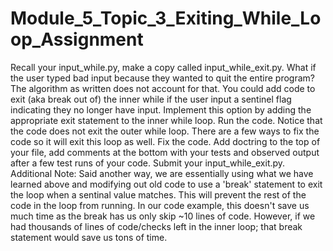 # Module_5_Topic_3_Exiting_While_Loop_Assignment
 Recall your input_while.py, make a copy called input_while_exit.py. What if the user typed bad input because they wanted to quit the entire program? The algorithm as written does not account for that. You could add code to exit (aka break out of) the inner while if the user input a sentinel flag indicating they no longer have input. Implement this option by adding the appropriate exit statement to the inner while loop.  Run the code. Notice that the code does not exit the outer while loop. There are a few ways to fix the code so it will exit this loop as well. Fix the code. Add doctring to the top of your file, add comments at the bottom with your tests and observed output after a few test runs of your code. Submit your input_while_exit.py.  Additional Note: Said another way, we are  essentially using what we have learned above and modifying out old code to use a 'break' statement to exit the loop when a sentinal value matches. This will prevent the rest of the code in the loop from running. In our code example, this doesn't save us much time as the break has us only skip ~10 lines of code. However, if we had thousands of lines of code/checks left in the inner loop; that break statement would save us tons of time.
